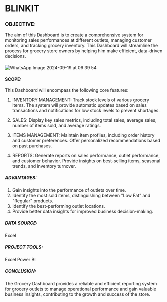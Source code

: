 # BLINKIT
### OBJECTIVE: 
The aim of this Dashboard is to create a comprehensive system for monitoring sales performances at different outlets, 
managing customer orders, and tracking grocery inventory. This Dashboard will streamline the process for grocery store owners 
by helping him make efficient, data-driven decisions.

#### 
![WhatsApp Image 2024-09-19 at 06 39 54](https://github.com/user-attachments/assets/bfb2f00e-b930-42ec-8795-e9199c250626)


#### SCOPE:
This Dashboard will encompass the following core features:

1. INVENTORY MANAGEMENT:
Track stock levels of various grocery items. The system will provide automatic updates based on sales transactions and notifications for low stock levels to prevent shortages.

2. SALES:
Display key sales metrics, including total sales, average sales, number of items sold, and average ratings.

3. ITEMS MANAGEMENT:
Maintain item profiles, including order history and customer preferences. Offer personalized recommendations based on past purchases.

4. REPORTS:
Generate reports on sales performance, outlet performance, and customer behavior. Provide insights on best-selling items, seasonal trends, and inventory turnover.

##### ADVANTAGES:
1. Gain insights into the performance of outlets over time.
2. Identify the most sold items, distinguishing between "Low Fat" and "Regular" products.
3. Identify the best-performing outlet locations.
4. Provide better data insights for improved business decision-making.
   
##### DATA SOURCE:
Excel

##### PROJECT TOOLS:
Excel
Power BI

##### CONCLUSION:
The Grocery Dashboard provides a reliable and efficient reporting system for grocery outlets to manage operational
performance and gain valuable business insights, contributing to the growth and success of the store.

